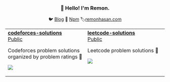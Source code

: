 <h3 align="center">👋 Hello! I'm Remon.</h3>

<p align="center">
  🐦 <a href="https://dev.to/remonhasan">Blog</a> 🐹
  <a href="https://www.npmjs.com/~remonhasan">Npm</a>
  🏷️<a href="https://remonhasan.com/">remonhasan.com</a>
</p>

<table><tr><td valign="top" width="50%">

<a href="https://github.com/Remonhasan/codeforces-solutions">
  <strong>codeforces-solutions</strong>
  <span style="display:block;">Public</span>
</a>
<p>
Codeforces problem solutions organized by problem ratings 🎉
</p>
<p>
  <img src="https://img.shields.io/badge/C++-brightgreen?style=flat-square">
</p>

</td><td valign="top" width="50%">

<a href="https://github.com/Remonhasan/leetcode-solutions">
  <strong>leetcode-solutions</strong>
  <span style="display:block;">Public</span>
</a>
<p>
Leetcode problem solutions 💼
</p>
<p>
  <img src="https://img.shields.io/badge/C++-brightgreen?style=flat-square">
</p>
</td></tr></table>
